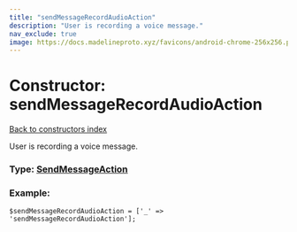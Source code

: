 ```yaml
---
title: "sendMessageRecordAudioAction"
description: "User is recording a voice message."
nav_exclude: true
image: https://docs.madelineproto.xyz/favicons/android-chrome-256x256.png
---
```

# Constructor: sendMessageRecordAudioAction  
[Back to constructors index](/API_docs/constructors/index.html)



User is recording a voice message.




### Type: [SendMessageAction](/API_docs/types/SendMessageAction.html)


### Example:

```
$sendMessageRecordAudioAction = ['_' => 'sendMessageRecordAudioAction'];
```  
